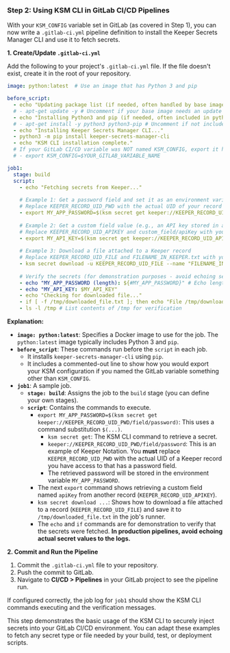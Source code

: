 ### Step 2: Using KSM CLI in GitLab CI/CD Pipelines

With your `KSM_CONFIG` variable set in GitLab (as covered in Step 1), you can now write a `.gitlab-ci.yml` pipeline definition to install the Keeper Secrets Manager CLI and use it to fetch secrets.

**1. Create/Update `.gitlab-ci.yml`**

Add the following to your project's `.gitlab-ci.yml` file. If the file doesn't exist, create it in the root of your repository.

```yaml
image: python:latest  # Use an image that has Python 3 and pip

before_script:
  - echo "Updating package list (if needed, often handled by base image)..."
  # - apt-get update -y # Uncomment if your base image needs an update
  - echo "Installing Python3 and pip (if needed, often included in python:latest)..."
  # - apt-get install -y python3 python3-pip # Uncomment if not included
  - echo "Installing Keeper Secrets Manager CLI..."
  - python3 -m pip install keeper-secrets-manager-cli
  - echo "KSM CLI installation complete."
  # If your GitLab CI/CD variable was NOT named KSM_CONFIG, export it here:
  # - export KSM_CONFIG=$YOUR_GITLAB_VARIABLE_NAME 

job1:
  stage: build
  script:
    - echo "Fetching secrets from Keeper..."
    
    # Example 1: Get a password field and set it as an environment variable
    # Replace KEEPER_RECORD_UID_PWD with the actual UID of your record containing a password
    - export MY_APP_PASSWORD=$(ksm secret get keeper://KEEPER_RECORD_UID_PWD/field/password)
    
    # Example 2: Get a custom field value (e.g., an API key stored in a field named 'apiKey')
    # Replace KEEPER_RECORD_UID_APIKEY and custom_field/apiKey with your actual UID and field name
    - export MY_API_KEY=$(ksm secret get keeper://KEEPER_RECORD_UID_APIKEY/custom_field/apiKey)
    
    # Example 3: Download a file attached to a Keeper record
    # Replace KEEPER_RECORD_UID_FILE and FILENAME_IN_KEEPER.txt with your actual UID and filename
    - ksm secret download -u KEEPER_RECORD_UID_FILE --name "FILENAME_IN_KEEPER.txt" --file-output "/tmp/downloaded_file.txt"
    
    # Verify the secrets (for demonstration purposes - avoid echoing sensitive data in real pipelines)
    - echo "MY_APP_PASSWORD (length): ${#MY_APP_PASSWORD}" # Echo length instead of actual password
    - echo "MY_API_KEY: $MY_API_KEY"
    - echo "Checking for downloaded file..."
    - if [ -f /tmp/downloaded_file.txt ]; then echo "File /tmp/downloaded_file.txt downloaded successfully."; else echo "File download FAILED."; fi
    - ls -l /tmp # List contents of /tmp for verification
```

**Explanation:**

-   **`image: python:latest`**: Specifies a Docker image to use for the job. The `python:latest` image typically includes Python 3 and `pip`.
-   **`before_script`**: These commands run before the `script` in each job.
    -   It installs `keeper-secrets-manager-cli` using `pip`.
    -   It includes a commented-out line to show how you would export your KSM configuration if you named the GitLab variable something other than `KSM_CONFIG`.
-   **`job1`**: A sample job.
    -   **`stage: build`**: Assigns the job to the `build` stage (you can define your own stages).
    -   **`script`**: Contains the commands to execute.
        -   `export MY_APP_PASSWORD=$(ksm secret get keeper://KEEPER_RECORD_UID_PWD/field/password)`: This uses a command substitution `$(...)`.
            -   `ksm secret get`: The KSM CLI command to retrieve a secret.
            -   `keeper://KEEPER_RECORD_UID_PWD/field/password`: This is an example of Keeper Notation. You **must** replace `KEEPER_RECORD_UID_PWD` with the actual UID of a Keeper record you have access to that has a password field.
            -   The retrieved password will be stored in the environment variable `MY_APP_PASSWORD`.
        -   The next `export` command shows retrieving a custom field named `apiKey` from another record (`KEEPER_RECORD_UID_APIKEY`).
        -   `ksm secret download ...`: Shows how to download a file attached to a record (`KEEPER_RECORD_UID_FILE`) and save it to `/tmp/downloaded_file.txt` in the job's runner.
        -   The `echo` and `if` commands are for demonstration to verify that the secrets were fetched. **In production pipelines, avoid echoing actual secret values to the logs.**

**2. Commit and Run the Pipeline**

1.  Commit the `.gitlab-ci.yml` file to your repository.
2.  Push the commit to GitLab.
3.  Navigate to **CI/CD > Pipelines** in your GitLab project to see the pipeline run.

If configured correctly, the job log for `job1` should show the KSM CLI commands executing and the verification messages.

This step demonstrates the basic usage of the KSM CLI to securely inject secrets into your GitLab CI/CD environment. You can adapt these examples to fetch any secret type or file needed by your build, test, or deployment scripts. 